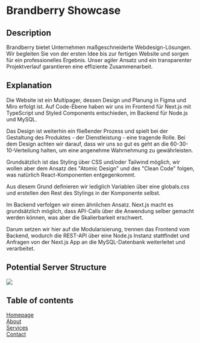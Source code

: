 # Brandberry Showcase

## Description

Brandberry bietet Unternehmen maßgeschneiderte Webdesign-Lösungen. Wir begleiten Sie von der ersten Idee bis zur fertigen Website und sorgen für ein professionelles Ergebnis. Unser agiler Ansatz und ein transparenter Projektverlauf garantieren eine effiziente Zusammenarbeit.

## Explanation

Die Website ist ein Multipager, dessen Design und Planung in Figma und Miro erfolgt ist. Auf Code-Ebene haben wir uns im Frontend für Next.js mit TypeScript und Styled Components entschieden, im Backend für Node.js und MySQL.

Das Design ist weiterhin ein fließender Prozess und spielt bei der Gestaltung des Produktes - der Dienstleistung - eine tragende Rolle. Bei dem Design achten wir darauf, dass wir uns so gut es geht an die 60-30-10-Verteilung halten, um eine angenehme Wahrnehmung zu gewährleisten.

Grundsätzlich ist das Styling über CSS und/oder Tailwind möglich, wir wollen aber dem Ansatz des "Atomic Design" und des "Clean Code" folgen, was natürlich React-Komponenten entgegenkommt.

Aus diesem Grund definieren wir lediglich Variablen über eine globals.css und erstellen den Rest des Stylings in der Komponente selbst.

Im Backend verfolgen wir einen ähnlichen Ansatz. Next.js macht es grundsätzlich möglich, dass API-Calls über die Anwendung selber gemacht werden können, was aber die Skalierbarkeit erschwert.

Darum setzen wir hier auf die Modularisierung, trennen das Frontend vom Backend, wodurch die REST-API über eine Node.js Instanz stattfindet und Anfragen von der Next.js App an die MySQL-Datenbank weiterleitet und verarbeitet.

## Potential Server Structure

<img src="server-structure.png">

## Table of contents

[Homepage](https://github.com/pietracz/brandberry-showcase/tree/main/Homepage)<br>
[About](https://github.com/pietracz/brandberry-showcase/tree/main/About)<br>
[Services](https://github.com/pietracz/brandberry-showcase/tree/main/Services)<br>
[Contact](https://github.com/pietracz/brandberry-showcase/tree/main/Contact)<br>
